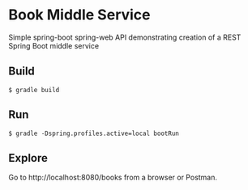 # Book Middle Service

Simple spring-boot spring-web API demonstrating creation of a REST Spring Boot middle service

## Build

`$ gradle build`

## Run

`$ gradle -Dspring.profiles.active=local bootRun`

## Explore

Go to http://localhost:8080/books from a browser or Postman.